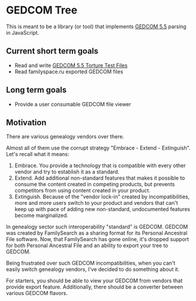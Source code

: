 GEDCOM Tree
===========

This is meant to be a library (or tool) that
implements [GEDCOM 5.5](http://homepages.rootsweb.ancestry.com/~pmcbride/gedcom/55gctoc.htm) parsing
in JavaScript.


Current short term goals
------------------------

* Read and write [GEDCOM 5.5 Torture Test Files](http://www.geditcom.com/gedcom.html)
* Read familyspace.ru exported GEDCOM files


Long term goals
---------------

* Provide a user consumable GEDCOM file viewer


Motivation
----------

There are various genealogy vendors over there.

Almost all of them use the corrupt strategy "Embrace - Extend - Extinguish". Let's recall what it means:

1. Embrace. You provide a technology that is compatible with every other vendor and try to establish it as a standard.
2. Extend. Add additional non-standard features that makes it possible to consume the content created in competing products, but prevents competitors from using content created in your product.
3. Extinguish. Because of the "vendor lock-in" created by incompatibilities, more and more users switch to your product and vendors that can't keep up with pace of adding new non-standard, undocumented features become marginalized.

In genealogy sector such interoperability "standard" is GEDCOM.
GEDCOM was created by FamilySearch as a sharing format for its Personal Ancestral File software. Now, that FamilySearch has gone online, it's dropped support for both Personal Ancestral File and an ability to export your tree to GEDCOM.

Being frustrated over such GEDCOM incompatibilities, when you can't easily switch genealogy vendors, I've decided to do something about it.

For starters, you should be able to view your GEDCOM from vendors that provide export feature. Additionally, there should be a converter between various GEDCOM flavors.


